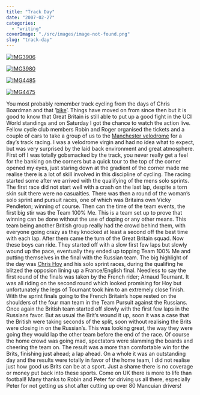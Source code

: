 ```yaml
---
title: "Track Day"
date: "2007-02-27"
categories: 
  - "writing"
coverImage: "./src/images/image-not-found.png"
slug: "track-day"
---
```


[![IMG3906](/images/401887215_170fe9b31c_m.jpg)](http://www.flickr.com/photos/funkylarma/401887215/)

[![IMG3980](/images/401945960_a59ccd7696_m.jpg)](http://www.flickr.com/photos/funkylarma/401945960/)

[![IMG4485](/images/402243914_bccc15ac85_m.jpg)](http://www.flickr.com/photos/funkylarma/402243914/)

[![IMG4475](/images/402232409_80180be477_m.jpg)](http://www.flickr.com/photos/funkylarma/402232409/)

You most probably remember track cycling from the days of Chris Boardman and that ’[bike](http://www.lotusespritworld.com/LotusModels/LotusSportBike.html)’. Things have moved on from since then but it is good to know that Great Britain is still able to put up a good fight in the UCI World standings and on Saturday I got the chance to watch the action live. Fellow cycle club members Robin and Roger organised the tickets and a couple of cars to take a group of us to the [Manchester velodrome](http://www.manchestervelodrome.com/) for a day’s track racing. I was a velodrome virgin and had no idea what to expect, but was very surprised by the laid back environment and great atmosphere. First off I was totally gobsmacked by the track, you never really get a feel for the banking on the corners but a quick tour to the top of the corner opened my eyes, just staring down at the gradient of the corner made me realise there is a lot of skill involved in this discipline of cycling. The racing started some after we arrived with the qualifying of the mens solo sprints. The first race did not start well with a crash on the last lap, despite a torn skin suit there were no casualties. There was then a round of the woman’s solo sprint and pursuit races, one of which was Britains own Vicky Pendleton; winning of course. Then can the time of the team events, the first big stir was the Team 100% Me. This is a team set up to prove that winning can be done without the use of doping or any other means. This team being another British group really had the crowd behind them, with everyone going crazy as they knocked at least a second off the best time with each lap. After them came the turn of the Great Britain squad. Now these boys can ride. They started off with a slow first few laps but slowly wound up the pace, eventually they ended up topping Team 100% Me and putting themselves in the final with the Russian team. The big highlight of the day was [Chris Hoy](http://en.wikipedia.org/wiki/Chris_Hoy) and his solo sprint races, during the qualifing he blitzed the opposion lining up a France/English final. Needless to say the first round of the finals was taken by the French rider; Arnaud Tournant. It was all riding on the second round which looked promising for Hoy but unfortunately the legs of Tournant took him to an extremely close finish. With the sprint finals going to the French Britain’s hope rested on the shoulders of the four man team in the Team Pursuit against the Russians. Once again the British team started off slowly with the first few laps in the Russians favor. But as usual the Brit’s wound it up, soon it was a case that the British were taking seconds of the split, soon without realising the Brits were closing in on the Russian’s. This was looking great, the way they were going they would lap the other team before the end of the race. Of course the home crowd was going mad, spectators were slamming the boards and cheering the team on. The result was a more than comfortable win for the Brits, finishing just ahead; a lap ahead. On a whole it was an outstanding day and the results were totally in favor of the home team, I did not realise just how good us Brits can be at a sport. Just a shame there is no coverage or money put back into these sports. Come on UK there is more to life than football! Many thanks to Robin and Peter for driving us all there, especially Peter for not getting us shot after cutting up over 80 Mancuian drivers!
